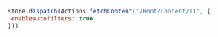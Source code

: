 ```javascript
store.dispatch(Actions.fetchContent("/Root/Content/IT", {
 enableautofilters: true
}))
```

